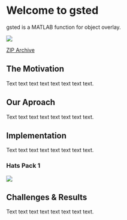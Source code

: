 # Welcome to gsted

gsted is a MATLAB function for object overlay.

![](https://github.com/gsted/gsted/blob/master/gsted.png)

[ZIP Archive](gsted.zip)

## The Motivation

Text text text text text text text text.

## Our Aproach

Text text text text text text text text.

## Implementation

Text text text text text text text text.

### Hats Pack 1

![](https://github.com/gsted/gsted/blob/master/Hats/hats.png)


## Challenges & Results

Text text text text text text text text.



